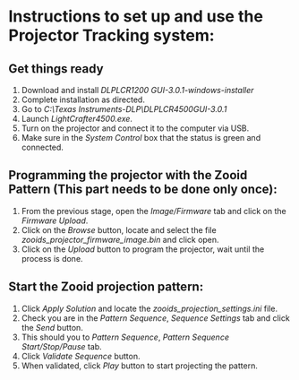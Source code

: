 # Instructions to set up and use the Projector Tracking system:

## Get things ready
1. Download and install *DLPLCR1200 GUI-3.0.1-windows-installer*
1. Complete installation as directed.
1. Go to *C:\Texas Instruments-DLP\DLPLCR4500GUI-3.0.1*
1. Launch *LightCrafter4500.exe*.
1. Turn on the projector and connect it to the computer via USB.
1. Make sure in the *System Control* box that the status is green and connected.

## Programming the projector with the Zooid Pattern (This part needs to be done only once):
1. From the previous stage, open the *Image/Firmware* tab and click on the *Firmware Upload*. 
1. Click on the *Browse* button, locate and select the file *zooids_projector_firmware_image.bin* and click open.
1. Click on the *Upload* button to program the projector, wait until the process is done.

## Start the Zooid projection pattern:
1. Click *Apply Solution* and locate the *zooids_projection_settings.ini* file.
1. Check you are in the *Pattern Sequence*, *Sequence Settings* tab and click the *Send* button.
1. This should you to *Pattern Sequence*, *Pattern Sequence Start/Stop/Pause* tab.
1. Click *Validate Sequence* button.
1. When validated, click *Play* button to start projecting the pattern.
